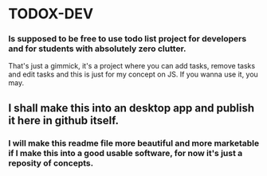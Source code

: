 # TODOX-DEV
### Is supposed to be free to use todo list project for developers and for students with absolutely zero clutter.

That's just a gimmick, it's a project where you can add tasks, remove tasks and edit tasks and this is just for my concept on JS. If you wanna use it, you may.

## I shall make this into an desktop app and publish it here in github itself.

### I will make this readme file more beautiful and more marketable if I make this into a good usable software, for now it's just a reposity of concepts.